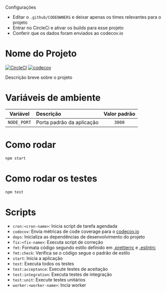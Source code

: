 Configurações

 - Editar o `.github/CODEOWNERS` e deixar apenas os times relevantes para o projeto
 - Entrar no CircleCi e ativar os builds para esse projeto
 - Conferir que os dados foram enviados ao codecov.io


# Nome do Projeto

[![CircleCI](https://circleci.com/gh/b2wads/nodejs-boilerplate/tree/master.svg?style=svg)](https://circleci.com/gh/b2wads/nodejs-boilerplate/tree/master)
[![codecov](https://codecov.io/gh/b2wads/nodejs-boilerplate/branch/master/graph/badge.svg)](https://codecov.io/gh/b2wads/nodejs-boilerplate)

Descrição breve sobre o projeto


# Variáveis de ambiente

|  Variável   |         Descrição         | Valor padrão |
|:-----------:|:--------------------------|:------------:|
| `NODE_PORT` | Porta padrão da aplicação |    `3000`    |


# Como rodar
```sh
npm start
```


# Como rodar os testes
```sh
npm test
```


# Scripts
- `cron:<cron-name>`: Inicia script de tarefa agendada
- `codecov`: Envia métricas de code coverage para o [codecov.io](codecov.io)
- `deps`: Inicializa as dependências de desenvolvimento do projeto
- `fix:<fix-name>`: Executa script de correção
- `fmt`: Formata código segundo estilo definido em [.prettierrc](.prettierrc) e [.eslintrc](.eslintrc)
- `fmt:check`: Verifica se o código segue o padrão de estilo
- `start`: Inicia a aplicação
- `test`: Executa todos os testes
- `test:acceptance`: Execute testes de aceitação
- `test:integration`: Executa testes de integração
- `test:unit`: Execute testes unitários
- `worker:<worker-name>`: Incia worker
